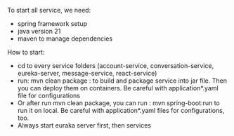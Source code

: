 To start all service, we need:
- spring framework setup
- java version 21
- maven to manage dependencies

How to start:
- cd to every service folders (account-service, conversation-service, eureka-server, message-service, react-service)
- run: mvn clean package : to build and package service into jar file. Then you can deploy them on containers. Be careful with application*.yaml file for configurations
- Or after run mvn clean package, you can run : mvn spring-boot:run to run it on local. Be careful with application*.yaml files for configurations, too.
- Always start euraka server first, then services
